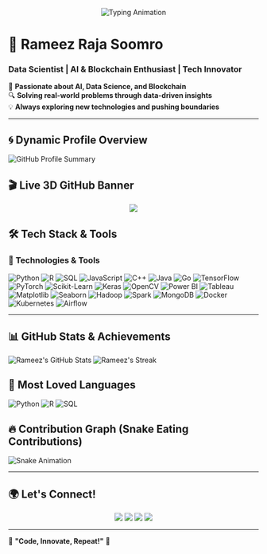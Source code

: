 <p align="center">
  <img src="https://readme-typing-svg.demolab.com?font=Fira+Code&size=24&duration=3000&pause=1000&color=00FF00&center=true&vCenter=true&width=600&lines=🚀+Welcome+to+My+GitHub!;I+am+Rameez+Raja+Soomro!;Data+Science+%7C+AI+%7C+Blockchain+Enthusiast;Innovating+with+Technology" alt="Typing Animation" />
</p>

# 🚀 **Rameez Raja Soomro**  
### Data Scientist | AI & Blockchain Enthusiast | Tech Innovator

🌟 **Passionate about AI, Data Science, and Blockchain**  
🔍 **Solving real-world problems through data-driven insights**  
💡 **Always exploring new technologies and pushing boundaries**

---

## 🌀 **Dynamic Profile Overview**
![GitHub Profile Summary](https://github-profile-summary-cards.vercel.app/api/cards/profile-details?username=RameezRS&theme=github_dark)

## 🎬 **Live 3D GitHub Banner**
<p align="center">
  <img src="https://capsule-render.vercel.app/api?type=cylinder&color=0:FF5733,50:8A2BE2,100:0000FF&height=200&section=header&text=🚀%20Explore%20My%20Tech%20World!&fontSize=45&fontColor=fff"/>
</p>

## 🛠️ **Tech Stack & Tools**

### 🚀 **Technologies & Tools**
![Python](https://img.shields.io/badge/Python-3776AB?style=for-the-badge&logo=python&logoColor=white)
![R](https://img.shields.io/badge/R-276DC3?style=for-the-badge&logo=r&logoColor=white)
![SQL](https://img.shields.io/badge/SQL-4479A1?style=for-the-badge&logo=MySQL&logoColor=white)
![JavaScript](https://img.shields.io/badge/JavaScript-F7DF1E?style=for-the-badge&logo=javascript&logoColor=black)
![C++](https://img.shields.io/badge/C++-00599C?style=for-the-badge&logo=c%2B%2B&logoColor=white)
![Java](https://img.shields.io/badge/Java-ED8B00?style=for-the-badge&logo=java&logoColor=white)
![Go](https://img.shields.io/badge/Go-00ADD8?style=for-the-badge&logo=go&logoColor=white)
![TensorFlow](https://img.shields.io/badge/TensorFlow-FF6F00?style=for-the-badge&logo=tensorflow&logoColor=white)
![PyTorch](https://img.shields.io/badge/PyTorch-EE4C2C?style=for-the-badge&logo=pytorch&logoColor=white)
![Scikit-Learn](https://img.shields.io/badge/Scikit--Learn-F7931E?style=for-the-badge&logo=scikit-learn&logoColor=white)
![Keras](https://img.shields.io/badge/Keras-D00000?style=for-the-badge&logo=keras&logoColor=white)
![OpenCV](https://img.shields.io/badge/OpenCV-5C3EE8?style=for-the-badge&logo=opencv&logoColor=white)
![Power BI](https://img.shields.io/badge/Power%20BI-F2C811?style=for-the-badge&logo=power-bi&logoColor=black)
![Tableau](https://img.shields.io/badge/Tableau-E97627?style=for-the-badge&logo=tableau&logoColor=white)
![Matplotlib](https://img.shields.io/badge/Matplotlib-11557C?style=for-the-badge&logo=matplotlib&logoColor=white)
![Seaborn](https://img.shields.io/badge/Seaborn-0095A8?style=for-the-badge&logo=seaborn&logoColor=white)
![Hadoop](https://img.shields.io/badge/Hadoop-66CCFF?style=for-the-badge&logo=apache-hadoop&logoColor=black)
![Spark](https://img.shields.io/badge/Apache%20Spark-FC7F00?style=for-the-badge&logo=apache-spark&logoColor=white)
![MongoDB](https://img.shields.io/badge/MongoDB-47A248?style=for-the-badge&logo=mongodb&logoColor=white)
![Docker](https://img.shields.io/badge/Docker-2496ED?style=for-the-badge&logo=docker&logoColor=white)
![Kubernetes](https://img.shields.io/badge/Kubernetes-326CE5?style=for-the-badge&logo=kubernetes&logoColor=white)
![Airflow](https://img.shields.io/badge/Apache%20Airflow-017CEE?style=for-the-badge&logo=apache-airflow&logoColor=white)

---

## 📊 **GitHub Stats & Achievements**
![Rameez's GitHub Stats](https://github-readme-stats.vercel.app/api?username=RameezRS&show_icons=true&theme=radical)
![Rameez's Streak](https://streak-stats.demolab.com?user=RameezRS&theme=radical&hide_border=false)

## 💖 **Most Loved Languages**
![Python](https://img.shields.io/badge/Python-3776AB?style=for-the-badge&logo=python&logoColor=white)
![R](https://img.shields.io/badge/R-276DC3?style=for-the-badge&logo=r&logoColor=white)
![SQL](https://img.shields.io/badge/SQL-4479A1?style=for-the-badge&logo=MySQL&logoColor=white)

## 🔥 **Contribution Graph (Snake Eating Contributions)**
![Snake Animation](https://github.com/RameezRS/RameezRS/blob/output/github-contribution-grid-snake.svg)

---

## 🌍 **Let's Connect!**
<p align="center">
  <a href="mailto:rameezrajasoomro83@gmail.com"><img src="https://img.shields.io/badge/Email-D14836?style=for-the-badge&logo=gmail&logoColor=white"></a>
  <a href="mailto:Rameezsoomro12@outlook.com"><img src="https://img.shields.io/badge/Outlook-0078D4?style=for-the-badge&logo=microsoft-outlook&logoColor=white"></a>
  <a href="https://www.instagram.com/rameezrs16?r=nametag"><img src="https://img.shields.io/badge/Instagram-E4405F?style=for-the-badge&logo=instagram&logoColor=white"></a>
  <a href="http://Twitter.com/RameezRS16"><img src="https://img.shields.io/badge/Twitter-1DA1F2?style=for-the-badge&logo=twitter&logoColor=white"></a>
</p>

---

🎯 **"Code, Innovate, Repeat!"** 🚀

